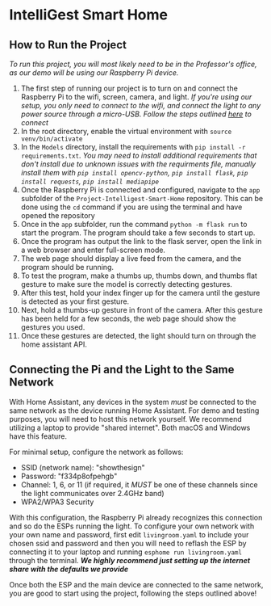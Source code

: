 # IntelliGest Smart Home

## How to Run the Project

*To run this project, you will most likely need to be in the Professor's office, as our demo will be using our Raspberry Pi device.*
1. The first step of running our project is to turn on and connect the Raspberry Pi to the wifi, screen, camera, and light. *If you're using our setup, you only need to connect to the wifi, and connect the light to any power source through a micro-USB. Follow the steps outlined [here](#connecting-the-pi-and-the-light-to-the-same-network) to connect*
2. In the root directory, enable the virtual environment with `source venv/bin/activate`
3. In the `Models` directory, install the requirements with `pip install -r requirements.txt`. *You may need to install additional requirements that don't install due to unknown issues with the requirments file, manually install them with `pip install opencv-python`, `pip install flask`, `pip install requests`, `pip install mediapipe`*
5. Once the Raspberry Pi is connected and configured, navigate to the `app` subfolder of the `Project-Intelligest-Smart-Home` repository.
This can be done using the `cd` command if you are using the terminal and have opened the repository
6. Once in the `app` subfolder, run the command `python -m flask run` to start the program. The program should take a few seconds to start up.
7. Once the program has output the link to the flask server, open the link in a web browser and enter full-screen mode.
8. The web page should display a live feed from the camera, and the program should be running.
9. To test the program, make a thumbs up, thumbs down, and thumbs flat gesture to make sure the model is correctly detecting gestures.
10. After this test, hold your index finger up for the camera until the gesture is detected as your first gesture.
11. Next, hold a thumbs-up gesture in front of the camera. After this gesture has been held for a few seconds, the web page should show the gestures you used.
12. Once these gestures are detected, the light should turn on through the home assistant API.

## Connecting the Pi and the Light to the Same Network
With Home Assistant, any devices in the system _must_ be connected to the same network as the device running Home Assistant. For demo and testing purposes, you will need to host this network yourself.
We recommend utilizing a laptop to provide "shared internet". Both macOS and Windows have this feature.

For minimal setup, configure the network as follows:
- SSID (network name): "showthesign"
- Password: "f334p8ofpehgb"
- Channel: 1, 6, or 11 (if required, it *MUST* be one of these channels since the light communicates over 2.4GHz band)
- WPA2/WPA3 Security

With this configuration, the Raspberry Pi already recognizes this connection and so do the ESPs running the light. To configure your own network with your own name and password, first edit `livingroom.yaml` to include your chosen ssid and password and then you will need to reflash the ESP by connecting it to your laptop and running `esphome run livingroom.yaml` through the terminal. ***We highly recommend just setting up the internet share with the defaults we provide***

Once both the ESP and the main device are connected to the same network, you are good to start using the project, following the steps outlined above!
